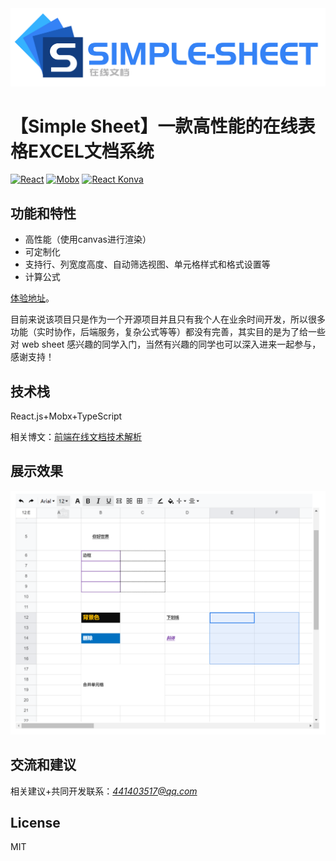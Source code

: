 
<div align="center">
<img src="https://github.com/lvming6816077/simple-sheet/blob/main/example/imgs/9001E442-B21F-4dbf-ABAD-D5C1988FA13A.png" />
</div>

# 【Simple Sheet】一款高性能的在线表格EXCEL文档系统
[![React](https://img.shields.io/badge/React-18.0.0-brightgreen)](https://reactjs.org/)
[![Mobx](https://img.shields.io/badge/Mobx-5.9.0-brightgreen)](https://mobx.js.org/react-integration.html)
[![React Konva](https://img.shields.io/badge/React%20Konva-18.3.2-brightgreen)](https://konvajs.org/docs/react/index.html)

## 功能和特性

* 高性能（使用canvas进行渲染）
* 可定制化
* 支持行、列宽度高度、自动筛选视图、单元格样式和格式设置等
* 计算公式

[体验地址](https://www.nihaoshijie.com.cn/mypro/simple-sheet/index.html)。

目前来说该项目只是作为一个开源项目并且只有我个人在业余时间开发，所以很多功能（实时协作，后端服务，复杂公式等等）都没有完善，其实目的是为了给一些对 web sheet 感兴趣的同学入门，当然有兴趣的同学也可以深入进来一起参与，感谢支持！


## 技术栈


React.js+Mobx+TypeScript

相关博文：[前端在线文档技术解析](https://juejin.cn/post/7125360490347397127)


## 展示效果

![](https://github.com/lvming6816077/simple-sheet/blob/main/example/imgs/5132BB7D-C48F-4bab-848B-2F33767F1135.png)


## 交流和建议

相关建议+共同开发联系：*441403517@qq.com*

## License

MIT




